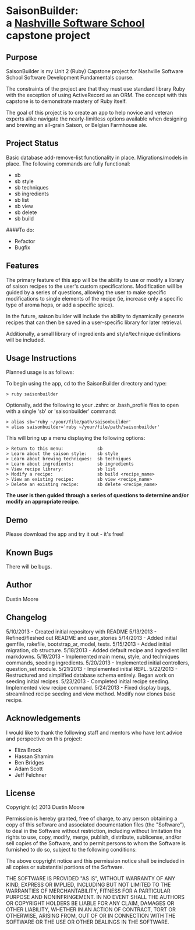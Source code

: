 SaisonBuilder:<br /> a [Nashville Software School](http://www.nashvillesoftwareschool.com) capstone project
================================================


Purpose
-------
SaisonBuilder is my Unit 2 (Ruby) Capstone project for Nashville Software School Software Development Fundamentals course.

The constraints of the project are that they must use standard library Ruby with the exception of using ActiveRecord as an ORM. The concept with this capstone is to demonstrate mastery of Ruby itself.

The goal of this project is to create an app to help novice and veteran experts alike navigate the nearly-limitless options available when designing and brewing an all-grain Saison, or Belgian Farmhouse ale.

Project Status
--------------
Basic database add-remove-list functionality in place.
Migrations/models in place.
The following commands are fully functional:

* sb
* sb style
* sb techniques
* sb ingredients
* sb list
* sb view <recipe name>
* sb delete <recipe name>
* sb build

####To do:

+ Refactor
+ Bugfix

Features
--------
The primary feature of this app will be the ability to use or modify a library of saison recipes to the user's custom specifications. Modification will be guided by a series of questions, allowing the user to make specific modifications to single elements of the recipe (ie, increase only a specific type of aroma hops, or add a specific spice).

In the future, saison builder will include the ability to dynamically generate recipes that can then be saved in a user-specific library for later retrieval.

Additionally, a small library of ingredients and style/technique definitions will be included.

Usage Instructions
------------------
Planned usage is as follows:

To begin using the app, cd to the SaisonBuilder directory and type:

    > ruby saisonbuilder

Optionally, add the following to your .zshrc or .bash_profile files to open
with a single 'sb' or 'saisonbuilder' command:

    > alias sb='ruby ~/your/file/path/saisonbuilder'
    > alias saisonbuilder='ruby ~/your/file/path/saisonbuilder'

This will bring up a menu displaying the following options:

    > Return to this menu:             sb
    > Learn about the saison style:    sb style
    > Learn about brewing techniques:  sb techniques
    > Learn about ingredients:         sb ingredients
    > View recipe library:             sb list
    > Modify a recipe:                 sb build <recipe_name>
    > View an existing recipe:         sb view <recipe_name>
    > Delete an existing recipe:       sb delete <recipe_name>

**The user is then guided through a series of questions to determine and/or modify an appropriate recipe.**

Demo
----
Please download the app and try it out - it's free!

Known Bugs
----------
There will be bugs.

Author
------
Dustin Moore

Changelog
---------

5/10/2013 - Created initial repository with README
5/13/2013 - Refined/fleshed out README and user_stories
5/14/2013 - Added initial gemfile, rakefile, bootstrap_ar, model, tests.
5/15/2013 - Added initial migration, db structure.
5/18/2013 - Added default recipe and ingredient list markdowns.
5/19/2013 - Implemented main menu, style, and techniques commands, seeding ingredients.
5/20/2013 - Implemented initial controllers, question_set module.
5/21/2013 - Implemented initial REPL.
5/22/2013 - Restructured and simplified database schema entirely. Began work on seeding initial recipes.
5/23/2013 - Completed initial recipe seeding. Implemented view recipe command.
5/24/2013 - Fixed display bugs, streamlined recipe seeding and view method. Modify now clones base recipe.

Acknowledgements
----------------

I would like to thank the following staff and mentors who have lent advice and perspective on this project:

+ Eliza Brock
+ Hassan Shamim
+ Ben Bridges
+ Adam Scott
+ Jeff Felchner

License
-------
Copyright (c) 2013 Dustin Moore

Permission is hereby granted, free of charge, to any person obtaining a copy
of this software and associated documentation files (the "Software"), to deal
in the Software without restriction, including without limitation the rights
to use, copy, modify, merge, publish, distribute, sublicense, and/or sell
copies of the Software, and to permit persons to whom the Software is
furnished to do so, subject to the following conditions:

The above copyright notice and this permission notice shall be included in
all copies or substantial portions of the Software.

THE SOFTWARE IS PROVIDED "AS IS", WITHOUT WARRANTY OF ANY KIND, EXPRESS OR
IMPLIED, INCLUDING BUT NOT LIMITED TO THE WARRANTIES OF MERCHANTABILITY,
FITNESS FOR A PARTICULAR PURPOSE AND NONINFRINGEMENT. IN NO EVENT SHALL THE
AUTHORS OR COPYRIGHT HOLDERS BE LIABLE FOR ANY CLAIM, DAMAGES OR OTHER
LIABILITY, WHETHER IN AN ACTION OF CONTRACT, TORT OR OTHERWISE, ARISING FROM,
OUT OF OR IN CONNECTION WITH THE SOFTWARE OR THE USE OR OTHER DEALINGS IN
THE SOFTWARE.

